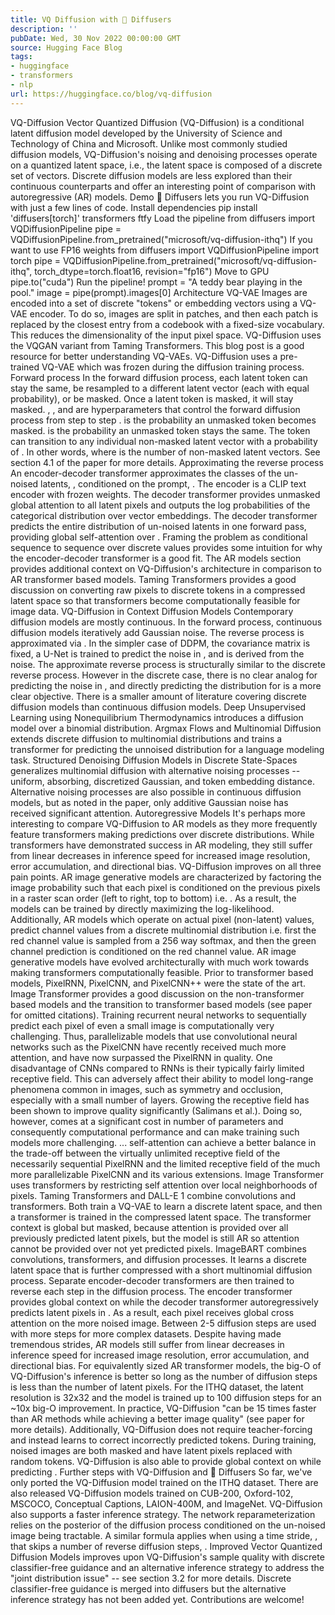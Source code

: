 ```yaml
---
title: VQ Diffusion with 🧨 Diffusers
description: ''
pubDate: Wed, 30 Nov 2022 00:00:00 GMT
source: Hugging Face Blog
tags:
- huggingface
- transformers
- nlp
url: https://huggingface.co/blog/vq-diffusion
---
```


VQ-Diffusion
Vector Quantized Diffusion (VQ-Diffusion) is a conditional latent diffusion model developed by the University of Science and Technology of China and Microsoft. Unlike most commonly studied diffusion models, VQ-Diffusion's noising and denoising processes operate on a quantized latent space, i.e., the latent space is composed of a discrete set of vectors. Discrete diffusion models are less explored than their continuous counterparts and offer an interesting point of comparison with autoregressive (AR) models.
Demo
🧨 Diffusers lets you run VQ-Diffusion with just a few lines of code.
Install dependencies
pip install 'diffusers[torch]' transformers ftfy
Load the pipeline
from diffusers import VQDiffusionPipeline
pipe = VQDiffusionPipeline.from_pretrained("microsoft/vq-diffusion-ithq")
If you want to use FP16 weights
from diffusers import VQDiffusionPipeline
import torch
pipe = VQDiffusionPipeline.from_pretrained("microsoft/vq-diffusion-ithq", torch_dtype=torch.float16, revision="fp16")
Move to GPU
pipe.to("cuda")
Run the pipeline!
prompt = "A teddy bear playing in the pool."
image = pipe(prompt).images[0]
Architecture
VQ-VAE
Images are encoded into a set of discrete "tokens" or embedding vectors using a VQ-VAE encoder. To do so, images are split in patches, and then each patch is replaced by the closest entry from a codebook with a fixed-size vocabulary. This reduces the dimensionality of the input pixel space. VQ-Diffusion uses the VQGAN variant from Taming Transformers. This blog post is a good resource for better understanding VQ-VAEs.
VQ-Diffusion uses a pre-trained VQ-VAE which was frozen during the diffusion training process.
Forward process
In the forward diffusion process, each latent token can stay the same, be resampled to a different latent vector (each with equal probability), or be masked. Once a latent token is masked, it will stay masked. , , and are hyperparameters that control the forward diffusion process from step to step . is the probability an unmasked token becomes masked. is the probability an unmasked token stays the same. The token can transition to any individual non-masked latent vector with a probability of . In other words, where is the number of non-masked latent vectors. See section 4.1 of the paper for more details.
Approximating the reverse process
An encoder-decoder transformer approximates the classes of the un-noised latents, , conditioned on the prompt, . The encoder is a CLIP text encoder with frozen weights. The decoder transformer provides unmasked global attention to all latent pixels and outputs the log probabilities of the categorical distribution over vector embeddings. The decoder transformer predicts the entire distribution of un-noised latents in one forward pass, providing global self-attention over . Framing the problem as conditional sequence to sequence over discrete values provides some intuition for why the encoder-decoder transformer is a good fit.
The AR models section provides additional context on VQ-Diffusion's architecture in comparison to AR transformer based models.
Taming Transformers provides a good discussion on converting raw pixels to discrete tokens in a compressed latent space so that transformers become computationally feasible for image data.
VQ-Diffusion in Context
Diffusion Models
Contemporary diffusion models are mostly continuous. In the forward process, continuous diffusion models iteratively add Gaussian noise. The reverse process is approximated via . In the simpler case of DDPM, the covariance matrix is fixed, a U-Net is trained to predict the noise in , and is derived from the noise.
The approximate reverse process is structurally similar to the discrete reverse process. However in the discrete case, there is no clear analog for predicting the noise in , and directly predicting the distribution for is a more clear objective.
There is a smaller amount of literature covering discrete diffusion models than continuous diffusion models. Deep Unsupervised Learning using Nonequilibrium Thermodynamics introduces a diffusion model over a binomial distribution. Argmax Flows and Multinomial Diffusion extends discrete diffusion to multinomial distributions and trains a transformer for predicting the unnoised distribution for a language modeling task. Structured Denoising Diffusion Models in Discrete State-Spaces generalizes multinomial diffusion with alternative noising processes -- uniform, absorbing, discretized Gaussian, and token embedding distance. Alternative noising processes are also possible in continuous diffusion models, but as noted in the paper, only additive Gaussian noise has received significant attention.
Autoregressive Models
It's perhaps more interesting to compare VQ-Diffusion to AR models as they more frequently feature transformers making predictions over discrete distributions. While transformers have demonstrated success in AR modeling, they still suffer from linear decreases in inference speed for increased image resolution, error accumulation, and directional bias. VQ-Diffusion improves on all three pain points.
AR image generative models are characterized by factoring the image probability such that each pixel is conditioned on the previous pixels in a raster scan order (left to right, top to bottom) i.e. . As a result, the models can be trained by directly maximizing the log-likelihood. Additionally, AR models which operate on actual pixel (non-latent) values, predict channel values from a discrete multinomial distribution i.e. first the red channel value is sampled from a 256 way softmax, and then the green channel prediction is conditioned on the red channel value.
AR image generative models have evolved architecturally with much work towards making transformers computationally feasible. Prior to transformer based models, PixelRNN, PixelCNN, and PixelCNN++ were the state of the art.
Image Transformer provides a good discussion on the non-transformer based models and the transition to transformer based models (see paper for omitted citations).
Training recurrent neural networks to sequentially predict each pixel of even a small image is computationally very challenging. Thus, parallelizable models that use convolutional neural networks such as the PixelCNN have recently received much more attention, and have now surpassed the PixelRNN in quality.
One disadvantage of CNNs compared to RNNs is their typically fairly limited receptive field. This can adversely affect their ability to model long-range phenomena common in images, such as symmetry and occlusion, especially with a small number of layers. Growing the receptive field has been shown to improve quality significantly (Salimans et al.). Doing so, however, comes at a significant cost in number of parameters and consequently computational performance and can make training such models more challenging.
... self-attention can achieve a better balance in the trade-off between the virtually unlimited receptive field of the necessarily sequential PixelRNN and the limited receptive field of the much more parallelizable PixelCNN and its various extensions.
Image Transformer uses transformers by restricting self attention over local neighborhoods of pixels.
Taming Transformers and DALL-E 1 combine convolutions and transformers. Both train a VQ-VAE to learn a discrete latent space, and then a transformer is trained in the compressed latent space. The transformer context is global but masked, because attention is provided over all previously predicted latent pixels, but the model is still AR so attention cannot be provided over not yet predicted pixels.
ImageBART combines convolutions, transformers, and diffusion processes. It learns a discrete latent space that is further compressed with a short multinomial diffusion process. Separate encoder-decoder transformers are then trained to reverse each step in the diffusion process. The encoder transformer provides global context on while the decoder transformer autoregressively predicts latent pixels in . As a result, each pixel receives global cross attention on the more noised image. Between 2-5 diffusion steps are used with more steps for more complex datasets.
Despite having made tremendous strides, AR models still suffer from linear decreases in inference speed for increased image resolution, error accumulation, and directional bias. For equivalently sized AR transformer models, the big-O of VQ-Diffusion's inference is better so long as the number of diffusion steps is less than the number of latent pixels. For the ITHQ dataset, the latent resolution is 32x32 and the model is trained up to 100 diffusion steps for an ~10x big-O improvement. In practice, VQ-Diffusion "can be 15 times faster than AR methods while achieving a better image quality" (see paper for more details). Additionally, VQ-Diffusion does not require teacher-forcing and instead learns to correct incorrectly predicted tokens. During training, noised images are both masked and have latent pixels replaced with random tokens. VQ-Diffusion is also able to provide global context on while predicting .
Further steps with VQ-Diffusion and 🧨 Diffusers
So far, we've only ported the VQ-Diffusion model trained on the ITHQ dataset. There are also released VQ-Diffusion models trained on CUB-200, Oxford-102, MSCOCO, Conceptual Captions, LAION-400M, and ImageNet.
VQ-Diffusion also supports a faster inference strategy. The network reparameterization relies on the posterior of the diffusion process conditioned on the un-noised image being tractable. A similar formula applies when using a time stride, , that skips a number of reverse diffusion steps, .
Improved Vector Quantized Diffusion Models improves upon VQ-Diffusion's sample quality with discrete classifier-free guidance and an alternative inference strategy to address the "joint distribution issue" -- see section 3.2 for more details. Discrete classifier-free guidance is merged into diffusers but the alternative inference strategy has not been added yet.
Contributions are welcome!